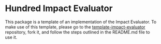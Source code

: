 # Hundred Impact Evaluator

This package is a template of an implementation of the Impact Evaluator.
To make use of this template, please go to the [template-impact-evaluator](https://github.com/Curve-Labs/template-impact-evaluator) repository, fork it, and follow the steps outlined in the README.md file to use it.
